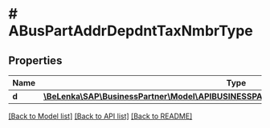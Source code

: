 # # ABusPartAddrDepdntTaxNmbrType

## Properties

Name | Type | Description | Notes
------------ | ------------- | ------------- | -------------
**d** | [**\BeLenka\SAP\BusinessPartner\Model\APIBUSINESSPARTNERABusPartAddrDepdntTaxNmbrType**](APIBUSINESSPARTNERABusPartAddrDepdntTaxNmbrType.md) |  | [optional]

[[Back to Model list]](../../README.md#models) [[Back to API list]](../../README.md#endpoints) [[Back to README]](../../README.md)
